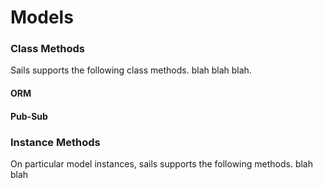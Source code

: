 Models
======

### Class Methods

Sails supports the following class methods. blah blah blah.

#### ORM

#### Pub-Sub

### Instance Methods

On particular model instances, sails supports the following methods.  blah blah

###
